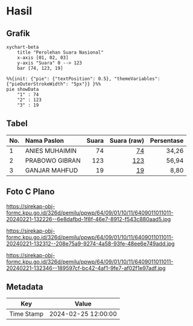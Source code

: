 # Hasil

## Grafik

```mermaid
xychart-beta
    title "Perolehan Suara Nasional"
    x-axis [01, 02, 03]
    y-axis "Suara" 0 --> 123
    bar [74, 123, 19]
```

```mermaid
%%{init: {"pie": {"textPosition": 0.5}, "themeVariables": {"pieOuterStrokeWidth": "5px"}} }%%
pie showData
    "1" : 74
    "2" : 123
    "3" : 19
```

## Tabel

| No. | Nama Paslon    | Suara | Suara (raw) | Persentase |
|:--- |:-------------- | -----:| -----------:| ----------:|
| 1   | ANIES MUHAIMIN | 74    | [74][p-1]   | 34,26      |
| 2   | PRABOWO GIBRAN | 123   | [123][p-2]  | 56,94      |
| 3   | GANJAR MAHFUD  | 19    | [19][p-3]   | 8,80       |


[p-1]: https://github.com/gigit-pemilu/pemilu-2024/blob/main/pilpres/hitung-suara/sub/64-kalimantan-timur/sub/09-penajam-paser-utara/sub/01-penajam/sub/1011-penajam/sub/011-tps/sub/paslon-1.txt
[p-2]: https://github.com/gigit-pemilu/pemilu-2024/blob/main/pilpres/hitung-suara/sub/64-kalimantan-timur/sub/09-penajam-paser-utara/sub/01-penajam/sub/1011-penajam/sub/011-tps/sub/paslon-2.txt
[p-3]: https://github.com/gigit-pemilu/pemilu-2024/blob/main/pilpres/hitung-suara/sub/64-kalimantan-timur/sub/09-penajam-paser-utara/sub/01-penajam/sub/1011-penajam/sub/011-tps/sub/paslon-3.txt

## Foto C Plano

https://sirekap-obj-formc.kpu.go.id/326d/pemilu/ppwp/64/09/01/10/11/6409011011011-20240221-132226--6e8dafbd-1f8f-46e7-8912-f543c880aad5.jpg

https://sirekap-obj-formc.kpu.go.id/326d/pemilu/ppwp/64/09/01/10/11/6409011011011-20240221-132312--208e75a9-9274-4a58-93fe-48ee6e749add.jpg

https://sirekap-obj-formc.kpu.go.id/326d/pemilu/ppwp/64/09/01/10/11/6409011011011-20240221-132346--189597cf-bc42-4af1-9fe7-af02f1e97adf.jpg


## Metadata

| Key        | Value               |
| ---------- | ------------------- |
| Time Stamp | 2024-02-25 12:00:00 |



